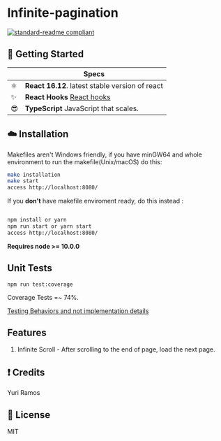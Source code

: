 # Infinite-pagination

[![standard-readme compliant](https://img.shields.io/badge/readme%20style-standard-brightgreen.svg?style=flat-square)](https://github.com/RichardLitt/standard-readme)

## :octopus: Getting Started

|     | Specs                                                                    |
| --- | ------------------------------------------------------------------------ |
| ⚛️  | **React 16.12**. latest stable version of react                          |
| ✨  | **React Hooks** [React hooks](https://reactjs.org/docs/hooks-intro.html) |
| 😎  | **TypeScript** JavaScript that scales.                                   |

## :cloud: Installation

Makefiles aren't Windows friendly, if you have minGW64 and whole environment to run the makefile(Unix/macOS) do this:

```sh
make installation
make start
access http://localhost:8080/
```

If you **don't** have makefile enviroment ready, do this instead :

```sh

npm install or yarn
npm run start or yarn start
access http://localhost:8080/
```

**Requires node >= 10.0.0**

## Unit Tests

`npm run test:coverage`

Coverage Tests =~ 74%.

[Testing Behaviors and not implementation details](https://kentcdodds.com/blog/testing-implementation-details)

## Features

1. Infinite Scroll - After scrolling to the end of page, load the next page.

## :exclamation: Credits

Yuri Ramos

## :scroll: License

MIT
